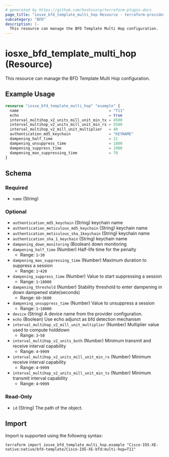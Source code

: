 ```yaml
---
# generated by https://github.com/hashicorp/terraform-plugin-docs
page_title: "iosxe_bfd_template_multi_hop Resource - terraform-provider-iosxe"
subcategory: "BFD"
description: |-
  This resource can manage the BFD Template Multi Hop configuration.
---
```


# iosxe_bfd_template_multi_hop (Resource)

This resource can manage the BFD Template Multi Hop configuration.

## Example Usage

```terraform
resource "iosxe_bfd_template_multi_hop" "example" {
  name                                        = "T11"
  echo                                        = true
  interval_multihop_v2_units_mill_unit_min_tx = 4500
  interval_multihop_v2_units_mill_unit_min_rx = 5500
  interval_multihop_v2_mill_unit_multiplier   = 40
  authentication_md5_keychain                 = "KEYNAME"
  dampening_half_time                         = 21
  dampening_unsuppress_time                   = 1800
  dampening_suppress_time                     = 1900
  dampening_max_suppressing_time              = 70
}
```

<!-- schema generated by tfplugindocs -->
## Schema

### Required

- `name` (String)

### Optional

- `authentication_md5_keychain` (String) keychain name
- `authentication_meticulous_md5_keychain` (String) keychain name
- `authentication_meticulous_sha_1keychain` (String) keychain name
- `authentication_sha_1_keychain` (String) keychain name
- `dampening_down_monitoring` (Boolean) down monitoring
- `dampening_half_time` (Number) Half-life time for the penalty
  - Range: `1`-`30`
- `dampening_max_suppressing_time` (Number) Maximum duration to suppress a session
  - Range: `1`-`420`
- `dampening_suppress_time` (Number) Value to start suppressing a session
  - Range: `1`-`18000`
- `dampening_threshold` (Number) Stability threshold to enter dampening in down dampened state(seconds)
  - Range: `60`-`3600`
- `dampening_unsuppress_time` (Number) Value to unsuppress a session
  - Range: `1`-`18000`
- `device` (String) A device name from the provider configuration.
- `echo` (Boolean) Use echo adjunct as bfd detection mechanism
- `interval_multihop_v2_mill_unit_multiplier` (Number) Multiplier value used to compute holddown
  - Range: `3`-`50`
- `interval_multihop_v2_units_both` (Number) Minimum transmit and receive interval capability
  - Range: `4`-`9999`
- `interval_multihop_v2_units_mill_unit_min_rx` (Number) Minimum receive interval capability
  - Range: `4`-`9999`
- `interval_multihop_v2_units_mill_unit_min_tx` (Number) Minimum transmit interval capability
  - Range: `4`-`9999`

### Read-Only

- `id` (String) The path of the object.

## Import

Import is supported using the following syntax:

```shell
terraform import iosxe_bfd_template_multi_hop.example "Cisco-IOS-XE-native:native/bfd-template/Cisco-IOS-XE-bfd:multi-hop=T11"
```
